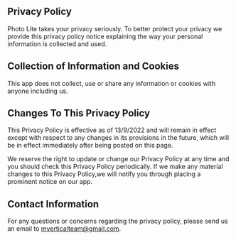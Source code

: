 ## Privacy Policy

Photo Lite takes your privacy seriously. To better protect your privacy we provide this privacy policy notice explaining the way your personal information is collected and used.


## Collection of Information and Cookies

This app does not collect, use or share any information or cookies with anyone including us.


## Changes To This Privacy Policy

This Privacy Policy is effective as of 13/9/2022 and will remain in effect except with respect to any changes in its provisions in the future, which will be in effect immediately after being posted on this page.

We reserve the right to update or change our Privacy Policy at any time and you should check this Privacy Policy periodically. If we make any material changes to this Privacy Policy,we will notify you through placing a prominent notice on our app.


## Contact Information

For any questions or concerns regarding the privacy policy, please send us an email to mverticalteam@gmail.com.
